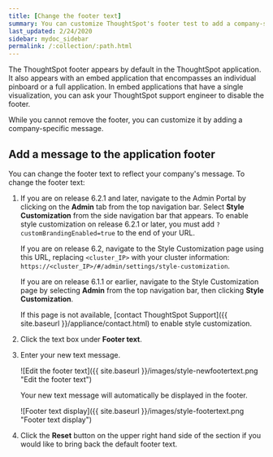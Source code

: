 ```yaml
---
title: [Change the footer text]
summary: You can customize ThoughtSpot's footer test to add a company-specific message.
last_updated: 2/24/2020
sidebar: mydoc_sidebar
permalink: /:collection/:path.html
---
```

The ThoughtSpot footer appears by default in the ThoughtSpot application. It
also appears with an embed application that encompasses an individual pinboard
or a full application. In embed applications that have a single
visualization, you can ask your ThoughtSpot support engineer to disable the
footer.

While you cannot remove the footer, you can customize it by adding a
company-specific message.

## Add a message to the application footer

You can change the footer text to reflect your company's message. To change the
footer text:

1. If you are on release 6.2.1 and later, navigate to the Admin Portal by clicking on the **Admin** tab from the top navigation bar. Select **Style Customization** from the side navigation bar that appears. To enable style customization on release 6.2.1 or later, you must add `?customBrandingEnabled=true` to the end of your URL.

    If you are on release 6.2, navigate to the Style Customization page using this URL, replacing `<cluster_IP>` with your cluster information: `https://<cluster_IP>/#/admin/settings/style-customization`.

    If you are on release 6.1.1 or earlier, navigate to the Style Customization page by selecting **Admin** from the top navigation bar, then clicking **Style Customization**.

    If this page is not available, [contact ThoughtSpot Support]({{ site.baseurl }}/appliance/contact.html) to enable style customization.

1. Click the text box under **Footer text**.
2. Enter your new text message.

     ![Edit the footer text]({{ site.baseurl }}/images/style-newfootertext.png "Edit the footer text")

    Your new text message will automatically be displayed in the footer.

     ![Footer text display]({{ site.baseurl }}/images/style-footertext.png "Footer text display")

3. Click the **Reset** button on the upper right hand side of the section if you would like to bring back the default footer text.
